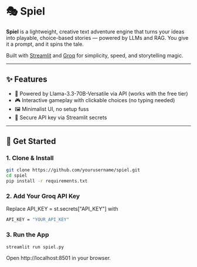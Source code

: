 # 🎭 Spiel

**Spiel** is a lightweight, creative text adventure engine that turns your ideas into playable, choice-based stories — powered by LLMs and RAG. You give it a prompt, and it spins the tale.

Built with [Streamlit](https://streamlit.io) and [Groq](https://chat.groq.com) for simplicity, speed, and storytelling magic.

---

## ✨ Features

- 🧠 Powered by Llama-3.3-70B-Versatile via API (works with the free tier)
- 🎮 Interactive gameplay with clickable choices (no typing needed)
- 🖼 Minimalist UI, no setup fuss
- 🔐 Secure API key via Streamlit secrets

---

## 🚀 Get Started

### 1. Clone & Install

```bash
git clone https://github.com/yourusername/spiel.git
cd spiel
pip install -r requirements.txt
```

### 2. Add Your Groq API Key
Replace API_KEY = st.secrets["API_KEY"] with
```bash
API_KEY = "YOUR_API_KEY"
```

### 3. Run the App
```bash
streamlit run spiel.py
```

Open http://localhost:8501 in your browser.
